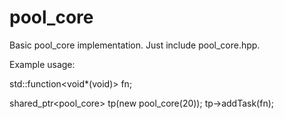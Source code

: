 pool_core
==========

Basic pool_core implementation. Just include pool_core.hpp.

Example usage:

std::function<void*(void)> fn;

shared_ptr<pool_core> tp(new pool_core(20));
tp->addTask(fn);
